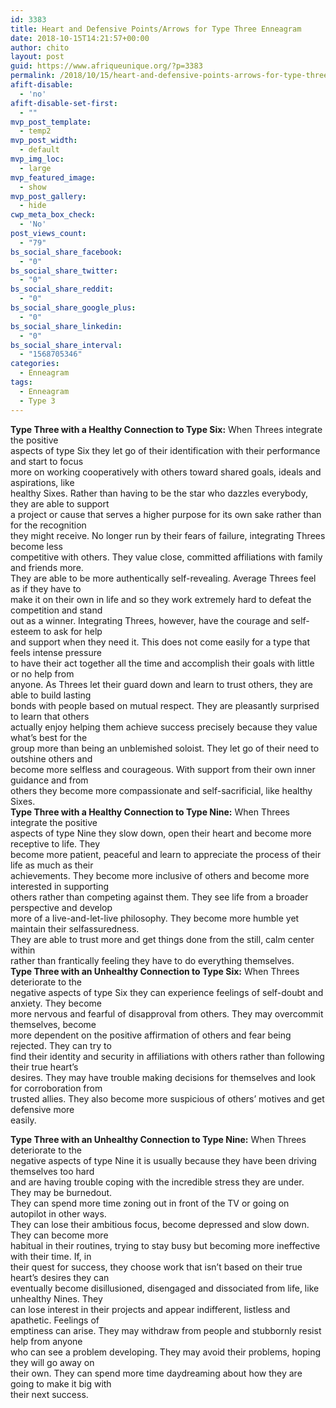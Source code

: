 ```yaml
---
id: 3383
title: Heart and Defensive Points/Arrows for Type Three Enneagram
date: 2018-10-15T14:21:57+00:00
author: chito
layout: post
guid: https://www.afriqueunique.org/?p=3383
permalink: /2018/10/15/heart-and-defensive-points-arrows-for-type-three-enneagram/
afift-disable:
  - 'no'
afift-disable-set-first:
  - ""
mvp_post_template:
  - temp2
mvp_post_width:
  - default
mvp_img_loc:
  - large
mvp_featured_image:
  - show
mvp_post_gallery:
  - hide
cwp_meta_box_check:
  - 'No'
post_views_count:
  - "79"
bs_social_share_facebook:
  - "0"
bs_social_share_twitter:
  - "0"
bs_social_share_reddit:
  - "0"
bs_social_share_google_plus:
  - "0"
bs_social_share_linkedin:
  - "0"
bs_social_share_interval:
  - "1568705346"
categories:
  - Enneagram
tags:
  - Enneagram
  - Type 3
---
```

**Type Three with a Healthy Connection to Type Six:** When Threes integrate the positive  
aspects of type Six they let go of their identification with their performance and start to focus  
more on working cooperatively with others toward shared goals, ideals and aspirations, like  
healthy Sixes. Rather than having to be the star who dazzles everybody, they are able to support  
a project or cause that serves a higher purpose for its own sake rather than for the recognition  
they might receive. No longer run by their fears of failure, integrating Threes become less  
competitive with others. They value close, committed affiliations with family and friends more.  
They are able to be more authentically self-revealing. Average Threes feel as if they have to  
make it on their own in life and so they work extremely hard to defeat the competition and stand  
out as a winner. Integrating Threes, however, have the courage and self-esteem to ask for help  
and support when they need it. This does not come easily for a type that feels intense pressure  
to have their act together all the time and accomplish their goals with little or no help from  
anyone. As Threes let their guard down and learn to trust others, they are able to build lasting  
bonds with people based on mutual respect. They are pleasantly surprised to learn that others  
actually enjoy helping them achieve success precisely because they value what’s best for the  
group more than being an unblemished soloist. They let go of their need to outshine others and  
become more selfless and courageous. With support from their own inner guidance and from  
others they become more compassionate and self-sacrificial, like healthy Sixes.  
**Type Three with a Healthy Connection to Type Nine:** When Threes integrate the positive  
aspects of type Nine they slow down, open their heart and become more receptive to life. They  
become more patient, peaceful and learn to appreciate the process of their life as much as their  
achievements. They become more inclusive of others and become more interested in supporting  
others rather than competing against them. They see life from a broader perspective and develop  
more of a live-and-let-live philosophy. They become more humble yet maintain their selfassuredness.  
They are able to trust more and get things done from the still, calm center within  
rather than frantically feeling they have to do everything themselves.  
**Type Three with an Unhealthy Connection to Type Six:** When Threes deteriorate to the  
negative aspects of type Six they can experience feelings of self-doubt and anxiety. They become  
more nervous and fearful of disapproval from others. They may overcommit themselves, become  
more dependent on the positive affirmation of others and fear being rejected. They can try to  
find their identity and security in affiliations with others rather than following their true heart’s  
desires. They may have trouble making decisions for themselves and look for corroboration from  
trusted allies. They also become more suspicious of others’ motives and get defensive more  
easily.

**Type Three with an Unhealthy Connection to Type Nine:** When Threes deteriorate to the  
negative aspects of type Nine it is usually because they have been driving themselves too hard  
and are having trouble coping with the incredible stress they are under. They may be burnedout.  
They can spend more time zoning out in front of the TV or going on autopilot in other ways.  
They can lose their ambitious focus, become depressed and slow down. They can become more  
habitual in their routines, trying to stay busy but becoming more ineffective with their time. If, in  
their quest for success, they choose work that isn’t based on their true heart’s desires they can  
eventually become disillusioned, disengaged and dissociated from life, like unhealthy Nines. They  
can lose interest in their projects and appear indifferent, listless and apathetic. Feelings of  
emptiness can arise. They may withdraw from people and stubbornly resist help from anyone  
who can see a problem developing. They may avoid their problems, hoping they will go away on  
their own. They can spend more time daydreaming about how they are going to make it big with  
their next success.
